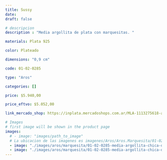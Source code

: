 ```yaml
---
title: Sussy
date: 
draft: false

# descripcion
description : "Media argollita de plata con marquesitas. "

materials: Plata 925

color: Plateado

dimensions: "0,9 cm"

code: 01-02-0285

type: "Aros"

categories: []

price: $5.940,00

price_eftvo: $5.052,00

link_mercado_shop: https://inplata.mercadoshops.com.ar/MLA-1113275618-aros-plata-925-y-marquesitas-media-argollita-sussy-_JM

# Images
# first image will be shown in the product page
images:
  # - image: "images/path_to_image"
  # La ubicacion de las imagenes es imagenes/Aros/Aros.Marquesita/01-02-0285-sussy
  - image: "./images/aros/marquesita/01-02-0285-media-argollita-chica-doble_a.jpeg"
  - image: "./images/aros/marquesita/01-02-0285-media-argollita-chica-doble_b.jpeg"
---
```

